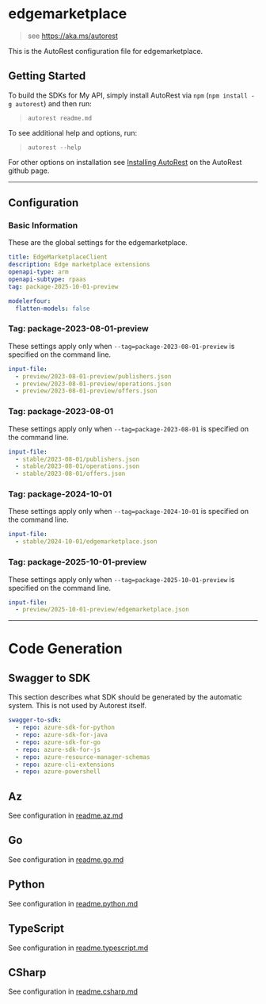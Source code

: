 # edgemarketplace

> see https://aka.ms/autorest

This is the AutoRest configuration file for edgemarketplace.

## Getting Started

To build the SDKs for My API, simply install AutoRest via `npm` (`npm install -g autorest`) and then run:

> `autorest readme.md`

To see additional help and options, run:

> `autorest --help`

For other options on installation see [Installing AutoRest](https://aka.ms/autorest/install) on the AutoRest github page.

---

## Configuration

### Basic Information

These are the global settings for the edgemarketplace.

``` yaml
title: EdgeMarketplaceClient
description: Edge marketplace extensions
openapi-type: arm
openapi-subtype: rpaas
tag: package-2025-10-01-preview
```

``` yaml
modelerfour:
  flatten-models: false
```

### Tag: package-2023-08-01-preview

These settings apply only when `--tag=package-2023-08-01-preview` is specified on the command line.

```yaml $(tag) == 'package-2023-08-01-preview'
input-file:
  - preview/2023-08-01-preview/publishers.json
  - preview/2023-08-01-preview/operations.json
  - preview/2023-08-01-preview/offers.json
```

### Tag: package-2023-08-01

These settings apply only when `--tag=package-2023-08-01` is specified on the command line.

```yaml $(tag) == 'package-2023-08-01'
input-file:
  - stable/2023-08-01/publishers.json
  - stable/2023-08-01/operations.json
  - stable/2023-08-01/offers.json
```

### Tag: package-2024-10-01

These settings apply only when `--tag=package-2024-10-01` is specified on the command line.

```yaml $(tag) == 'package-2024-10-01'
input-file:
  - stable/2024-10-01/edgemarketplace.json
```

### Tag: package-2025-10-01-preview

These settings apply only when `--tag=package-2025-10-01-preview` is specified on the command line.

```yaml $(tag) == 'package-2025-10-01-preview'
input-file:
  - preview/2025-10-01-preview/edgemarketplace.json
```

---

# Code Generation

## Swagger to SDK

This section describes what SDK should be generated by the automatic system.
This is not used by Autorest itself.

```yaml $(swagger-to-sdk)
swagger-to-sdk:
  - repo: azure-sdk-for-python
  - repo: azure-sdk-for-java
  - repo: azure-sdk-for-go
  - repo: azure-sdk-for-js
  - repo: azure-resource-manager-schemas
  - repo: azure-cli-extensions
  - repo: azure-powershell
```
## Az

See configuration in [readme.az.md](./readme.az.md)

## Go

See configuration in [readme.go.md](./readme.go.md)

## Python

See configuration in [readme.python.md](./readme.python.md)

## TypeScript

See configuration in [readme.typescript.md](./readme.typescript.md)

## CSharp

See configuration in [readme.csharp.md](./readme.csharp.md)